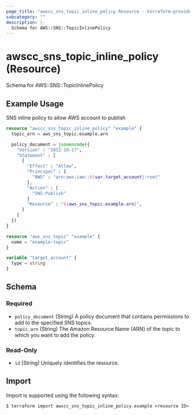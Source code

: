 ```yaml
---
page_title: "awscc_sns_topic_inline_policy Resource - terraform-provider-awscc"
subcategory: ""
description: |-
  Schema for AWS::SNS::TopicInlinePolicy
---
```


# awscc_sns_topic_inline_policy (Resource)

Schema for AWS::SNS::TopicInlinePolicy

## Example Usage

SNS inline policy to allow AWS account to publish

```terraform
resource "awscc_sns_topic_inline_policy" "example" {
  topic_arn = aws_sns_topic.example.arn

  policy_document = jsonencode({
    "Version" : "2012-10-17",
    "Statement" : [
      {
        "Effect" : "Allow",
        "Principal" : {
          "AWS" : "arn:aws:iam::${var.target_account}:root"
        },
        "Action" : [
          "SNS:Publish"
        ]
        "Resource" : "${aws_sns_topic.example.arn}",
      }
    ]
  })
}

resource "aws_sns_topic" "example" {
  name = "example-topic"
}

variable "target_account" {
  type = string
}
```

<!-- schema generated by tfplugindocs -->
## Schema

### Required

- `policy_document` (String) A policy document that contains permissions to add to the specified SNS topics.
- `topic_arn` (String) The Amazon Resource Name (ARN) of the topic to which you want to add the policy.

### Read-Only

- `id` (String) Uniquely identifies the resource.

## Import

Import is supported using the following syntax:

```shell
$ terraform import awscc_sns_topic_inline_policy.example <resource ID>
```
